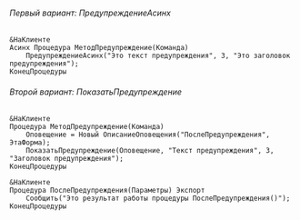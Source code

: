 
###### Первый вариант: ПредупреждениеАсинх
```bsl
&НаКлиенте
Асинх Процедура МетодПредупреждение(Команда)
	ПредупреждениеАсинх("Это текст предупреждения", 3, "Это заголовок предупреждения");
КонецПроцедуры
```

###### Второй вариант: ПоказатьПредупреждение
```bsl
&НаКлиенте
Процедура МетодПредупреждение(Команда)
	Оповещение = Новый ОписаниеОповещения("ПослеПредупреждения", ЭтаФорма);
	ПоказатьПредупреждение(Оповещение, "Текст предупреждения", 3, "Заголовок предупреждения");
КонецПроцедуры

&НаКлиенте
Процедура ПослеПредупреждения(Параметры) Экспорт
	Сообщить("Это результат работы процедуры ПослеПредупреждения()"); 
КонецПроцедуры
```